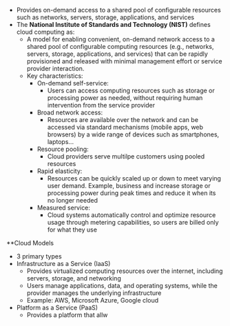 - Provides on-demand access to a shared pool of configurable resources such as networks, servers, storage, applications, and services
- The **National Institute of Standards and Technology (NIST)** defines cloud computing as:  
	- A model for enabling convenient, on-demand network access to a shared pool of configurable computing resources (e.g., networks, servers, storage, applications, and services) that can be rapidly provisioned and released with minimal management effort or service provider interaction.
	- Key characteristics:
		- On-demand self-service:
			- Users can access computing resources such as storage or processing power as needed, without requiring human intervention from the service provider
		- Broad network access:
			- Resources are available over the network and can be accessed via standard mechanisms (mobile apps, web browsers) by a wide range of devices such as smartphones, laptops...
		- Resource pooling:
			- Cloud providers serve multilpe customers using pooled resources
		- Rapid elasticity:
			- Resources can be quickly scaled up or down to meet varying user demand. Example, business and increase storage or processing power during peak times and reduce it when its no longer needed
		- Measured service:
			- Cloud systems automatically control and optimize resource usage through metering capabilities, so users are billed only for what they use

**Cloud Models
- 3 primary types
- Infrastructure as a Service (IaaS)
	- Provides virtualized computing resources over the internet, including servers, storage, and networking
	- Users manage applications, data, and operating systems, while the provider manages the underlying infrastructure
	- Example: AWS, Microsoft Azure, Google cloud
- Platform as a Service (PaaS)
	- Provides a platform that allw